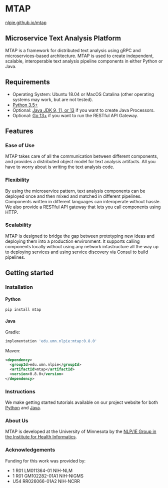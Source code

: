 # MTAP

[nlpie.github.io/mtap](https://nlpie.github.io/mtap)

## Microservice Text Analysis Platform

MTAP is a framework for distributed text analysis using gRPC and microservices-based architecture. 
MTAP is used to create independent, scalable, interoperable text analysis pipeline 
components in either Python or Java. 

## Requirements
- Operating System: Ubuntu 18.04 or MacOS Catalina (other operating systems may work, but are not tested).
- [Python 3.5+](https://www.python.org/downloads/)
- Optional: [Java JDK 9, 11, or 13](https://adoptopenjdk.net) if you want to create Java Processors.
- Optional: [Go 13+](https://golang.org) if you want to run the RESTful API Gateway.

## Features

### Ease of Use

MTAP takes care of all the communication between different components, and provides a distributed object model for text analysis artifacts. All you have to worry about is writing the text analysis code.

### Flexibility

By using the microservice pattern, text analysis components can be deployed once and then mixed and matched in different pipelines. Components written in different languages can interoperate without hassle. We also provide a RESTful API gateway that lets you call components using HTTP.

### Scalability

MTAP is designed to bridge the gap between prototyping new ideas and deploying them into a production environment. It supports calling components locally without using any network infastructure all the way up to deploying services and using service discovery via Consul to build pipelines.

## Getting started

### Installation

#### Python
```bash
pip install mtap
```

#### Java

Gradle:

```groovy
implementation 'edu.umn.nlpie:mtap:0.8.0'
```

Maven:

```xml
<dependency>
  <groupId>edu.umn.nlpie</groupId>
  <artifactId>mtap</artifactId>
  <version>0.8.0</version>
</dependency>
```

### Instructions

We make getting started tutorials available on our project website for both [Python](https://nlpie.github.io/mtap/docs/tutorials/python.html) and [Java](https://nlpie.github.io/mtap/docs/tutorials/java.html).

### About Us

MTAP is developed at the University of Minnesota by the [NLP/IE Group in the Institute for Health Informatics](https://healthinformatics.umn.edu/research/nlpie-group).

### Acknowledgements
Funding for this work was provided by:

- 1 R01 LM011364-01 NIH-NLM
- 1 R01 GM102282-01A1 NIH-NIGMS
- U54 RR026066-01A2 NIH-NCRR
